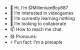- 👋 Hi, I’m @MilleniumBoy887
- 👀 I’m interested in videogames
- 🌱 I’m currently learning nothing
- 💞️ I’m looking to collaborate 
- 📫 How to reach me chat
- 😄 Pronouns: 
- ⚡ Fun fact: I'm a pineaple

<!---
MilleniumBoy887/MilleniumBoy887 is a ✨ special ✨ repository because its `README.md` (this file) appears on your GitHub profile.
You can click the Preview link to take a look at your changes.
--->
